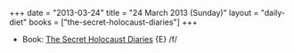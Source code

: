 +++
date = "2013-03-24"
title = "24 March 2013 (Sunday)"
layout = "daily-diet"
books = ["the-secret-holocaust-diaries"]
+++

<ul>
<li class="entry books">Book: <a href="/books/the-secret-holocaust-diaries">The Secret Holocaust Diaries</a> {E} /f/</li>
</ul>